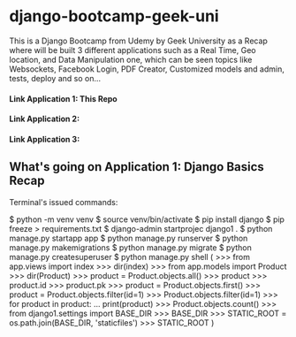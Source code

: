 # django-bootcamp-geek-uni
This is a Django Bootcamp from Udemy by Geek University as a Recap where will be built 3 different applications such as a Real Time, Geo location, and Data Manipulation one, which can be seen topics like Websockets, Facebook Login, PDF Creator, Customized models and admin, tests, deploy and so on...

#### Link Application 1: This Repo
#### Link Application 2:
#### Link Application 3:


## What's going on Application 1: Django Basics Recap

Terminal's issued commands:

$ python -m venv venv
$ source venv/bin/activate
$ pip install django
$ pip freeze > requirements.txt
$ django-admin startprojec django1 .
$ python manage.py startapp app
$ python manage.py runserver
$ python manage.py makemigrations
$ python manage.py migrate
$ python manage.py createsuperuser
$ python manage.py shell (
    >>> from app.views import index
    >>> dir(index)
    >>> from app.models import Product
    >>> dir(Product)
    >>> product = Product.objects.all()
    >>> product
    >>> product.id
    >>> product.pk
    >>> product = Product.objects.first()
    >>> product = Product.objects.filter(id=1)
    >>> Product.objects.filter(id=1)
    >>> for product in product:
    ...     print(product)
    >>> Product.objects.count()
    >>> from django1.settings import BASE_DIR
    >>> BASE_DIR
    >>> STATIC_ROOT = os.path.join(BASE_DIR, 'staticfiles')
    >>> STATIC_ROOT
)